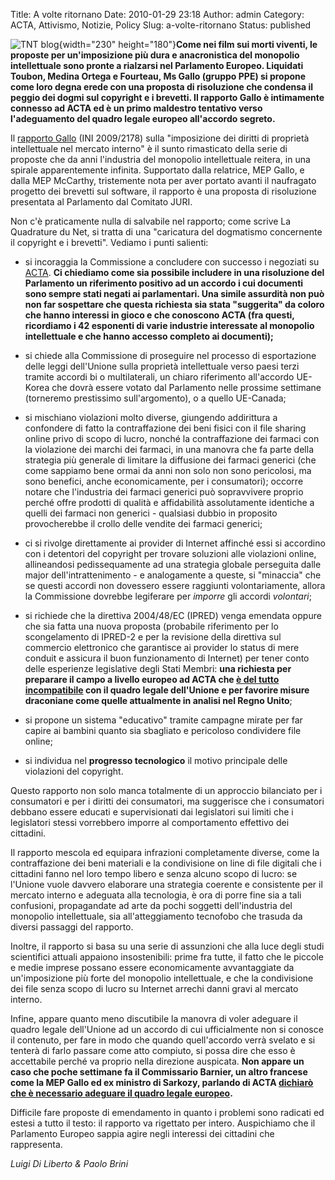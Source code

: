 Title: A volte ritornano
Date: 2010-01-29 23:18
Author: admin
Category: ACTA, Attivismo, Notizie, Policy
Slug: a-volte-ritornano
Status: published

![TNT blog](http://blog.tntvillage.scambioetico.org/wp-content/uploads/2010/01/zombies.jpg){width="230" height="180"}**Come nei film sui morti viventi, le proposte per un'imposizione più dura e anacronistica del monopolio intellettuale sono pronte a rialzarsi nel Parlamento Europeo. Liquidati Toubon, Medina Ortega e Fourteau, Ms Gallo (gruppo PPE) si propone come loro degna erede con una proposta di risoluzione che condensa il peggio dei dogmi sul copyright e i brevetti. Il rapporto Gallo è intimamente connesso ad ACTA ed è un primo maldestro tentativo verso l'adeguamento del quadro legale europeo all'accordo segreto.**  
  

**<!--more-->**

Il [rapporto Gallo](http://www.europarl.europa.eu/sides/getDoc.do?pubRef=-//EP//NONSGML+COMPARL+PE-438.164+01+DOC+PDF+V0//EN&language=EN) (INI 2009/2178) sulla "imposizione dei diritti di proprietà intellettuale nel mercato interno" è il sunto rimasticato della serie di proposte che da anni l'industria del monopolio intellettuale reitera, in una spirale apparentemente infinita. Supportato dalla relatrice, MEP Gallo, e dalla MEP McCarthy, tristemente nota per aver portato avanti il naufragato progetto dei brevetti sul software, il rapporto è una proposta di risoluzione presentata al Parlamento dal Comitato JURI.

Non c'è praticamente nulla di salvabile nel rapporto; come scrive La Quadrature du Net, si tratta di una "caricatura del dogmatismo concernente il copyright e i brevetti". Vediamo i punti salienti:

- si incoraggia la Commissione a concludere con successo i negoziati su [ACTA](http://blog.tntvillage.scambioetico.org/?cat=272). **Ci chiediamo come sia possibile includere in una risoluzione del Parlamento un riferimento positivo ad un accordo i cui documenti sono sempre stati negati ai parlamentari. Una simile assurdità non può non far sospettare che questa richiesta sia stata "suggerita" da coloro che hanno interessi in gioco e che conoscono ACTA (fra questi, ricordiamo i 42 esponenti di varie industrie interessate al monopolio intellettuale e che hanno accesso completo ai documenti);**

- si chiede alla Commissione di proseguire nel processo di esportazione delle leggi dell'Unione sulla proprietà intellettuale verso paesi terzi tramite accordi bi o multilaterali, un chiaro riferimento all'accordo UE-Korea che dovrà essere votato dal Parlamento nelle prossime settimane (torneremo prestissimo sull'argomento), o a quello UE-Canada;

- si mischiano violazioni molto diverse, giungendo addirittura a confondere di fatto la contraffazione dei beni fisici con il file sharing online privo di scopo di lucro, nonché la contraffazione dei farmaci con la violazione dei marchi dei farmaci, in una manovra che fa parte della strategia più generale di limitare la diffusione dei farmaci generici (che come sappiamo bene ormai da anni non solo non sono pericolosi, ma sono benefici, anche economicamente, per i consumatori); occorre notare che l'industria dei farmaci generici può sopravvivere proprio perché offre prodotti di qualità e affidabilità assolutamente identiche a quelli dei farmaci non generici - qualsiasi dubbio in proposito provocherebbe il crollo delle vendite dei farmaci generici;

- ci si rivolge direttamente ai provider di Internet affinché essi si accordino con i detentori del copyright per trovare soluzioni alle violazioni online, allineandosi pedissequamente ad una strategia globale perseguita dalle major dell'intrattenimento - e analogamente a queste, si "minaccia" che se questi accordi non dovessero essere raggiunti volontariamente, allora la Commissione dovrebbe legiferare per *imporre* gli accordi *volontari*;

- si richiede che la direttiva 2004/48/EC (IPRED) venga emendata oppure che sia fatta una nuova proposta (probabile riferimento per lo scongelamento di IPRED-2 e per la revisione della direttiva sul commercio elettronico che garantisce ai provider lo status di mere conduit e assicura il buon funzionamento di Internet) per tener conto delle esperienze legislative degli Stati Membri: **una richiesta per preparare il campo a livello europeo ad ACTA che [è del tutto incompatibile](http://blog.tntvillage.scambioetico.org/?p=4576) con il quadro legale dell'Unione e per favorire misure draconiane come quelle attualmente in analisi nel Regno Unito**;

- si propone un sistema "educativo" tramite campagne mirate per far capire ai bambini quanto sia sbagliato e pericoloso condividere file online;

- si individua nel **progresso tecnologico** il motivo principale delle violazioni del copyright.

Questo rapporto non solo manca totalmente di un approccio bilanciato per i consumatori e per i diritti dei consumatori, ma suggerisce che i consumatori debbano essere educati e supervisionati dai legislatori sui limiti che i legislatori stessi vorrebbero imporre al comportamento effettivo dei cittadini.

Il rapporto mescola ed equipara infrazioni completamente diverse, come la contraffazione dei beni materiali e la condivisione on line di file digitali che i cittadini fanno nel loro tempo libero e senza alcuno scopo di lucro: se l'Unione vuole davvero elaborare una strategia coerente e consistente per il mercato interno e adeguata alla tecnologia, è ora di porre fine sia a tali confusioni, propagandate ad arte da pochi soggetti dell'industria del monopolio intellettuale, sia all'atteggiamento tecnofobo che trasuda da diversi passaggi del rapporto.

Inoltre, il rapporto si basa su una serie di assunzioni che alla luce degli studi scientifici attuali appaiono insostenibili: prime fra tutte, il fatto che le piccole e medie imprese possano essere economicamente avvantaggiate da un'imposizione più forte del monopolio intellettuale, e che la condivisione dei file senza scopo di lucro su Internet arrechi danni gravi al mercato interno.

Infine, appare quanto meno discutibile la manovra di voler adeguare il quadro legale dell'Unione ad un accordo di cui ufficialmente non si conosce il contenuto, per fare in modo che quando quell'accordo verrà svelato e si tenterà di farlo passare come atto compiuto, si possa dire che esso è accettabile perché va proprio nella direzione auspicata. **Non appare un caso che poche settimane fa il Commissario Barnier, un altro francese come la MEP Gallo ed ex ministro di Sarkozy, parlando di ACTA [dichiarò che è necessario adeguare il quadro legale europeo](http://blog.tntvillage.scambioetico.org/?p=4990).**

Difficile fare proposte di emendamento in quanto i problemi sono radicati ed estesi a tutto il testo: il rapporto va rigettato per intero. Auspichiamo che il Parlamento Europeo sappia agire negli interessi dei cittadini che rappresenta.

*Luigi Di Liberto & Paolo Brini*
